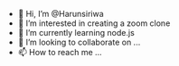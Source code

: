 - 👋 Hi, I’m @Harunsiriwa
- 👀 I’m interested in creating a zoom clone
- 🌱 I’m currently learning node.js
- 💞️ I’m looking to collaborate on ...
- 📫 How to reach me ...

<!---
Harunsiriwa/Harunsiriwa is a ✨ special ✨ repository because its `README.md` (this file) appears on your GitHub profile.
You can click the Preview link to take a look at your changes.
--->

